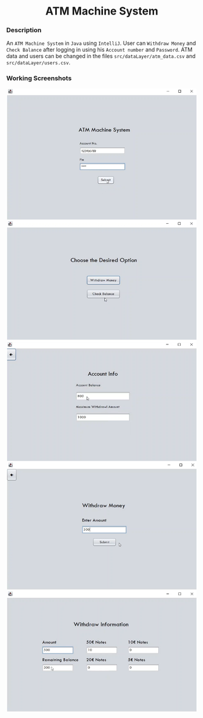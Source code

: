 <h1 align="center">ATM Machine System</h1>

### Description
An `ATM Machine System` in `Java` using `IntelliJ`. User can `Withdraw Money` and `Check Balance` after logging in using his `Account number` and `Password`. ATM data and users can be changed in the files `src/dataLayer/atm_data.csv` and `src/dataLayer/users.csv`.

### Working Screenshots
<div align="center">
  <img src = "https://github.com/SameetAsadullah/ATM-Machine-System/blob/main/extras/login-ss.png" alt = "" width="500px"/>
</div>

<div align="center">
  <img src = "https://github.com/SameetAsadullah/ATM-Machine-System/blob/main/extras/main-screen-ss.png" alt = "" width="500px"/>
</div>

<div align="center">
  <img src = "https://github.com/SameetAsadullah/ATM-Machine-System/blob/main/extras/check-balance-ss.png" alt = "" width="500px"/>
</div>

<div align="center">
  <img src = "https://github.com/SameetAsadullah/ATM-Machine-System/blob/main/extras/withdraw-money-ss.png" alt = "" width="500px"/>
</div>

<div align="center">
  <img src = "https://github.com/SameetAsadullah/ATM-Machine-System/blob/main/extras/withdraw-information-ss.png" alt = "" width="500px"/>
</div>
